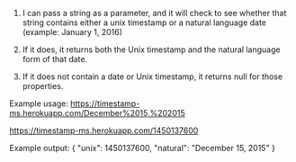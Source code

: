 1) I can pass a string as a parameter, and it will check to see whether that string contains either a unix timestamp or a natural language date (example: January 1, 2016)

2) If it does, it returns both the Unix timestamp and the natural language form of that date.

3) If it does not contain a date or Unix timestamp, it returns null for those properties.

Example usage:
https://timestamp-ms.herokuapp.com/December%2015,%202015

https://timestamp-ms.herokuapp.com/1450137600


Example output:
{ "unix": 1450137600, "natural": "December 15, 2015" }